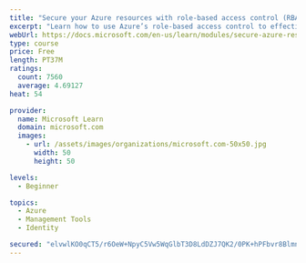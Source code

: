 ```yaml
---
title: "Secure your Azure resources with role-based access control (RBAC)"
excerpt: "Learn how to use Azure’s role-based access control to effectively manage your team’s access to Azure resources."
webUrl: https://docs.microsoft.com/en-us/learn/modules/secure-azure-resources-with-rbac/
type: course
price: Free
length: PT37M
ratings:
  count: 7560
  average: 4.69127
heat: 54

provider:
  name: Microsoft Learn
  domain: microsoft.com
  images:
    - url: /assets/images/organizations/microsoft.com-50x50.jpg
      width: 50
      height: 50

levels:
  - Beginner

topics:
  - Azure
  - Management Tools
  - Identity

secured: "elvwlKO0qCT5/r6OeW+NpyC5Vw5WqGlbT3D8LdDZJ7QK2/0PK+hPFbvr8BlmnjJb1nzts8Ud4I1b1UQyEtxMTDTK7rSYGh/zVtT3BLQqkNv5aQTvAXIxgcSHf27xuV9hMA2j7diy/SU4DGxDrVwObitKz/H7pysX5yI95fQ6D6/l9rNsPHwELLvHLZMVuXBEm9rvAboqO7pwnF7yE5qF06GbkI5Tt8FIZJ+rerat5S6VSi1H+3X8cgm9VEdZwiwM++/txGglQY3huQ3FEfmmUONF/UJvRhRYLzROEQbWj1R4/HM0n4F7FLZbHpZxwjTQ6gUIpNDG6MEMl+xwCMex2O6z8/jqq9ZjUsYOvdJNO7pbCMjx5/ZdSYMPW6JBU6BiwzFmHcb4j/pVeghQCouhrdmwIn+roLP54g/d3qYvhVc=;px8rm43CtkSIfg/uloy3kA=="
---
```



